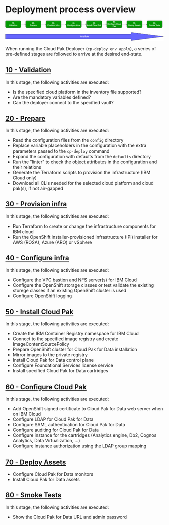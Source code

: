 # Deployment process overview

![Deployment process overview](images/provisioning-process.png)

When running the Cloud Pak Deployer (`cp-deploy env apply`), a series of pre-defined stages are followed to arrive at the desired end-state.

## [10 - Validation](/30-reference/process/validate)
In this stage, the following activities are executed:
* Is the specified cloud platform in the inventory file supported?
* Are the mandatory variables defined?
* Can the deployer connect to the specified vault?

## [20 - Prepare](/30-reference/process/prepare)
In this stage, the following activities are executed:
* Read the configuration files from the `config` directory
* Replace variable placeholders in the configuration with the extra parameters passed to the `cp-deploy` command
* Expand the configuration with defaults from the `defaults` directory
* Run the "linter" to check the object attributes in the configuration and their relations
* Generate the Terraform scripts to provision the infrastructure (IBM Cloud only)
* Download all CLIs needed for the selected cloud platform and cloud pak(s), if not air-gapped

## [30 - Provision infra](/30-reference/process/provision-infra)
In this stage, the following activities are executed:
* Run Terraform to create or change the infrastructure components for IBM cloud
* Run the OpenShift installer-provisioned infrastructure (IPI) installer for AWS (ROSA), Azure (ARO) or vSphere

## [40 - Configure infra](/30-reference/process/configure-infra)
In this stage, the following activities are executed:
* Configure the VPC bastion and NFS server(s) for IBM Cloud
* Configure the OpenShift storage classes or test validate the existing storege classes if an existing OpenShift cluster is used
* Configure OpenShift logging

## [50 - Install Cloud Pak](/30-reference/process/install-cloud-pak)
In this stage, the following activities are executed:
* Create the IBM Container Registry namespace for IBM Cloud
* Connect to the specified image registry and create ImageContentSourcePolicy
* Prepare OpenShift cluster for Cloud Pak for Data installation
* Mirror images to the private registry
* Install Cloud Pak for Data control plane
* Configure Foundational Services license service
* Install specified Cloud Pak for Data cartridges

## [60 - Configure Cloud Pak](/30-reference/process/configure-cloud-pak)
In this stage, the following activities are executed:
* Add OpenShift signed certificate to Cloud Pak for Data web server when on IBM Cloud
* Configure LDAP for Cloud Pak for Data
* Configure SAML authentication for Cloud Pak for Data
* Configure auditing for Cloud Pak for Data
* Configure instance for the cartridges (Analytics engine, Db2, Cognos Analytics, Data Virtualization, ...)
* Configure instance authorization using the LDAP group mapping

## [70 - Deploy Assets](/30-reference/process/deploy-assets)
* Configure Cloud Pak for Data monitors
* Install Cloud Pak for Data assets

## [80 - Smoke Tests](/30-reference/process/smoke-tests)
In this stage, the following activities are executed:
* Show the Cloud Pak for Data URL and admin password